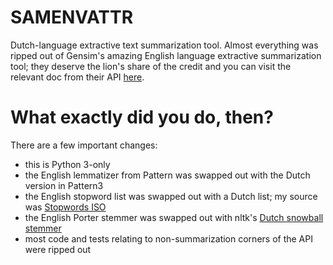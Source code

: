 # SAMENVATTR

Dutch-language extractive text summarization tool. Almost everything was ripped out of Gensim's amazing English language extractive summarization tool; they deserve the lion's share of the credit and you can visit the relevant doc from their API [here](https://radimrehurek.com/gensim/summarization/summariser.html).

# What exactly did you do, then?

There are a few important changes:

+ this is Python 3-only
+ the English lemmatizer from Pattern was swapped out with the Dutch version in Pattern3
+ the English stopword list was swapped out with a Dutch list; my source was [Stopwords ISO](https://github.com/stopwords-iso/stopwords-nl)
+ the English Porter stemmer was swapped out with nltk's [Dutch snowball stemmer](http://www.nltk.org/_modules/nltk/stem/snowball.html#DutchStemmer)
+ most code and tests relating to non-summarization corners of the API were ripped out

